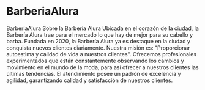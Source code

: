 # BarberiaAlura
BarberiaAlura
Sobre la Barbería Alura
Ubicada en el corazón de la ciudad, la Barbería Alura trae para el mercado lo que hay de mejor para su cabello y barba. Fundada en 2020, la Barbería Alura ya es destaque en la ciudad y conquista nuevos clientes diariamente. 
Nuestra misión es: "Proporcionar autoestima y calidad de vida a nuestros clientes".
Ofrecemos profesionales experimentados que están constantemente observando los cambios y movimiento en el mundo de la moda, para así ofrecer a nuestros clientes las últimas tendencias. El atendimiento posee un padrón de excelencia y agilidad, garantizando calidad y satisfacción de nuestros clientes. 
